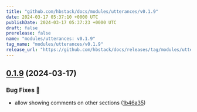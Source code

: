 ```yaml
---
title: "github.com/hbstack/docs/modules/utterances/v0.1.9"
date: 2024-03-17 05:37:10 +0000 UTC
publishDate: 2024-03-17 05:37:23 +0000 UTC
draft: false
prerelease: false
name: "modules/utterances: v0.1.9"
tag_name: "modules/utterances/v0.1.9"
release_url: "https://github.com/hbstack/docs/releases/tag/modules/utterances/v0.1.9"
---
```


## [0.1.9](https://github.com/hbstack/docs/compare/modules/utterances/v0.1.8...modules/utterances/v0.1.9) (2024-03-17)


### Bug Fixes 🐞

* allow showing comments on other sections ([1b46a35](https://github.com/hbstack/docs/commit/1b46a3589312720b31928a40293d63cbf5b42aed))
